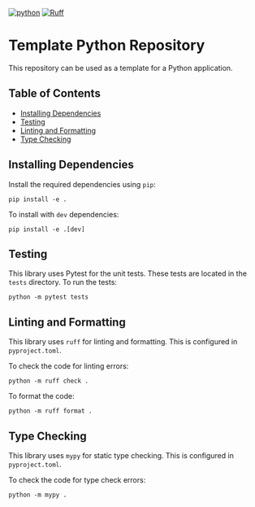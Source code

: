 [![python](https://img.shields.io/badge/Python-3.12-3776AB.svg?style=flat&logo=python&logoColor=ffd343)](https://docs.python.org/3.12/)
[![Ruff](https://img.shields.io/endpoint?url=https://raw.githubusercontent.com/astral-sh/ruff/main/assets/badge/v2.json)](https://github.com/astral-sh/ruff)

<!-- omit from toc -->
# Template Python Repository
This repository can be used as a template for a Python application.

<!-- omit from toc -->
## Table of Contents
- [Installing Dependencies](#installing-dependencies)
- [Testing](#testing)
- [Linting and Formatting](#linting-and-formatting)
- [Type Checking](#type-checking)

## Installing Dependencies
Install the required dependencies using `pip`:

    pip install -e .

To install with `dev` dependencies:

    pip install -e .[dev]

## Testing
This library uses Pytest for the unit tests.
These tests are located in the `tests` directory.
To run the tests:

    python -m pytest tests

## Linting and Formatting
This library uses `ruff` for linting and formatting.
This is configured in `pyproject.toml`.

To check the code for linting errors:

    python -m ruff check .

To format the code:

    python -m ruff format .

## Type Checking
This library uses `mypy` for static type checking.
This is configured in `pyproject.toml`.

To check the code for type check errors:

    python -m mypy .
